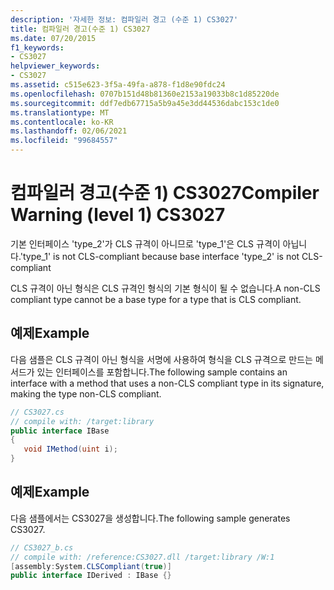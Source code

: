 ```yaml
---
description: '자세한 정보: 컴파일러 경고 (수준 1) CS3027'
title: 컴파일러 경고(수준 1) CS3027
ms.date: 07/20/2015
f1_keywords:
- CS3027
helpviewer_keywords:
- CS3027
ms.assetid: c515e623-3f5a-49fa-a878-f1d8e90fdc24
ms.openlocfilehash: 0707b151d48b81360e2153a19033b8c1d85220de
ms.sourcegitcommit: ddf7edb67715a5b9a45e3dd44536dabc153c1de0
ms.translationtype: MT
ms.contentlocale: ko-KR
ms.lasthandoff: 02/06/2021
ms.locfileid: "99684557"
---
```

# <a name="compiler-warning-level-1-cs3027"></a><span data-ttu-id="b3a8b-103">컴파일러 경고(수준 1) CS3027</span><span class="sxs-lookup"><span data-stu-id="b3a8b-103">Compiler Warning (level 1) CS3027</span></span>

<span data-ttu-id="b3a8b-104">기본 인터페이스 'type_2'가 CLS 규격이 아니므로 'type_1'은 CLS 규격이 아닙니다.</span><span class="sxs-lookup"><span data-stu-id="b3a8b-104">'type_1' is not CLS-compliant because base interface 'type_2' is not CLS-compliant</span></span>  
  
 <span data-ttu-id="b3a8b-105">CLS 규격이 아닌 형식은 CLS 규격인 형식의 기본 형식이 될 수 없습니다.</span><span class="sxs-lookup"><span data-stu-id="b3a8b-105">A non-CLS compliant type cannot be a base type for a type that is CLS compliant.</span></span>  
  
## <a name="example"></a><span data-ttu-id="b3a8b-106">예제</span><span class="sxs-lookup"><span data-stu-id="b3a8b-106">Example</span></span>  

 <span data-ttu-id="b3a8b-107">다음 샘플은 CLS 규격이 아닌 형식을 서명에 사용하여 형식을 CLS 규격으로 만드는 메서드가 있는 인터페이스를 포함합니다.</span><span class="sxs-lookup"><span data-stu-id="b3a8b-107">The following sample contains an interface with a method that uses a non-CLS compliant type in its signature, making the type non-CLS compliant.</span></span>  
  
```csharp  
// CS3027.cs  
// compile with: /target:library  
public interface IBase  
{  
   void IMethod(uint i);  
}  
```  
  
## <a name="example"></a><span data-ttu-id="b3a8b-108">예제</span><span class="sxs-lookup"><span data-stu-id="b3a8b-108">Example</span></span>  

 <span data-ttu-id="b3a8b-109">다음 샘플에서는 CS3027을 생성합니다.</span><span class="sxs-lookup"><span data-stu-id="b3a8b-109">The following sample generates CS3027.</span></span>  
  
```csharp  
// CS3027_b.cs  
// compile with: /reference:CS3027.dll /target:library /W:1  
[assembly:System.CLSCompliant(true)]  
public interface IDerived : IBase {}  
```
